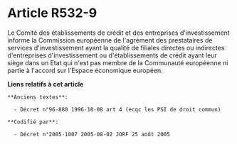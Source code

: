 # Article R532-9

Le Comité des établissements de crédit et des entreprises d'investissement informe la Commission européenne de l'agrément des
prestataires de services d'investissement ayant la qualité de filiales directes ou indirectes d'entreprises d'investissement
ou d'établissements de crédit ayant leur siège dans un Etat qui n'est pas membre de la Communauté européenne ni partie à
l'accord sur l'Espace économique européen.

**Liens relatifs à cet article**

	**Anciens textes**:

	  - Décret n°96-880 1996-10-08 art 4 (ecqc les PSI de droit commun)

	**Codifié par**:

	  - Décret n°2005-1007 2005-08-02 JORF 25 août 2005
